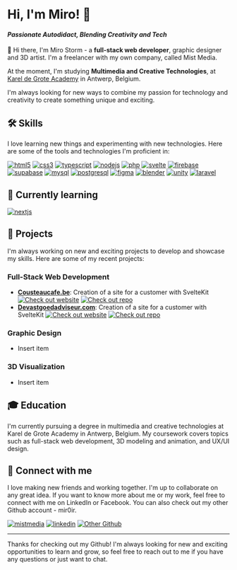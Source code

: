 # Hi, I'm Miro! 👋

#### *Passionate Autodidact, Blending Creativity and Tech*

👋 Hi there, I'm Miro Storm - a **full-stack web developer**, graphic designer and 3D artist. I'm a freelancer with my own company, called Mist Media.

At the moment, I'm studying **Multimedia and Creative Technologies**, at [Karel de Grote Academy](https://kdg.be) in Antwerp, Belgium. 

I'm always looking for new ways to combine my passion for technology and creativity to create something unique and exciting.


## 🛠 Skills
I love learning new things and experimenting with new technologies. Here are some of the tools and technologies I'm proficient in:

[![html5](https://img.icons8.com/color/48/html-5.png)](https://developer.mozilla.org/en-US/docs/Glossary/HTML5)   [![css3](https://img.icons8.com/color/48/css3.png)](https://developer.mozilla.org/en-US/docs/Web/CSS)   [![typescript](https://img.icons8.com/color/48/typescript.png)](https://www.typescriptlang.org)   [![nodejs](https://img.icons8.com/fluency/48/node-js.png)](https://nodejs.org/en/)     [![php](https://img.icons8.com/dusk/56/php-logo.png)](https://www.php.net)     [![svelte](https://img.icons8.com/doodle/48/svetle.png)](https://svelte.dev) [![firebase](https://img.icons8.com/color/48/firebase.png)](https://firebase.google.com) [![supabase](https://www.vectorlogo.zone/logos/supabase/supabase-icon.svg)](https://supabase.com)  [![mysql](https://img.icons8.com/color/64/mysql-logo.png)](https://www.mysql.com)   [![postgresql](https://img.icons8.com/color/48/postgreesql.png)](https://www.postgresql.org)   [![figma](https://img.icons8.com/fluency/48/figma.png)](https://www.figma.com)   [![blender](https://img.icons8.com/color/48/blender-3d.png)](https://www.blender.org)   [![unity](https://img.icons8.com/dusk/48/unity.png)](https://unity.com)   [![laravel](https://img.icons8.com/fluency/48/laravel.png)](https://laravel.com)


## 🧠 Currently learning
[![nextjs](https://img.icons8.com/color/48/nextjs.png)](https://nextjs.org)

## 🚀 Projects
I'm always working on new and exciting projects to develop and showcase my skills. Here are some of my recent projects:

### Full-Stack Web Development
* [**Cousteaucafe.be**](https://cousteaucafe.be): Creation of a site for a customer with SvelteKit
[![Check out website](https://img.shields.io/badge/Check_out_website-0b3259?style=for-the-badge&logo=GoToMeeting&logoColor=white)](https://cousteaucafe.be)  [![Check out repo](https://img.shields.io/badge/Check_out_repo-0ABF53?style=for-the-badge&logo=GitHub&logoColor=white)](https://github.com/raremiroir/cafecousteau-sveltekit)
* [**Devastgoedadviseur.com**](https://devastgoedadviseur.com): Creation of a site for a customer with SvelteKit
[![Check out website](https://img.shields.io/badge/Check_out_website-0b3259?style=for-the-badge&logo=GoToMeeting&logoColor=white)](https://devastgoedadviseur.com)  [![Check out repo](https://img.shields.io/badge/Check_out_repo-0ABF53?style=for-the-badge&logo=GitHub&logoColor=white)](https://github.com/raremiroir/vastgoedadviseur-sveltekit)

### Graphic Design
* Insert item
### 3D Visualization
* Insert item


## 🎓 Education
I'm currently pursuing a degree in multimedia and creative technologies at Karel de Grote Academy in Antwerp, Belgium. My coursework covers topics such as full-stack web development, 3D modeling and animation, and UX/UI design.


## 🔗 Connect with me
I love making new friends and working together. I'm up to collaborate on any great idea.
If you want to know more about me or my work, feel free to connect with me on LinkedIn or Facebook. 
You can also check out my other Github account - mir0ir.

[![mistmedia](https://img.shields.io/badge/my_website-000?style=for-the-badge&logo=ko-fi&logoColor=white)](https://mistmedia.be/) [![linkedin](https://img.shields.io/badge/linkedin-0A66C2?style=for-the-badge&logo=linkedin&logoColor=white)](https://www.linkedin.com/in/mistmedia) [![Other Github](https://img.shields.io/badge/Other_Github-0ABF53?style=for-the-badge&logo=GitHub)](https://github.com/mir0ir)

---

Thanks for checking out my Github! I'm always looking for new and exciting opportunities to learn and grow, so feel free to reach out to me if you have any questions or just want to chat.
